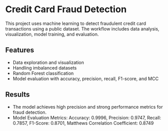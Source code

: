 # Credit Card Fraud Detection

This project uses machine learning to detect fraudulent credit card transactions using a public dataset. The workflow includes data analysis, visualization, model training, and evaluation.

## Features
- Data exploration and visualization
- Handling imbalanced datasets
- Random Forest classification
- Model evaluation with accuracy, precision, recall, F1-score, and MCC


## Results
- The model achieves high precision and strong performance metrics for fraud detection.
- Model Evaluation Metrics: 
Accuracy: 0.9996, 
Precision: 0.9747,
Recall: 0.7857,
F1-Score: 0.8701,
Matthews Correlation Coefficient: 0.8749
